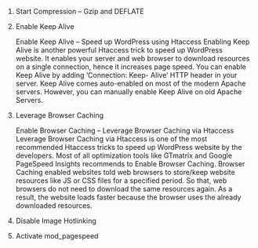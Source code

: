 1. Start Compression – Gzip and DEFLATE

	
2. Enable Keep Alive

	Enable Keep Alive – Speed up WordPress using Htaccess
	Enabling Keep Alive is another powerful Htaccess trick to speed up WordPress website.
	It enables your server and web browser to 	download resources on a single connection,
	hence it increases page speed.
	You can enable Keep Alive by adding ‘Connection: Keep-	Alive’ HTTP header in your server.
	Keep Alive comes auto-enabled on most of the modern Apache servers.
	However, you can manually enable Keep Alive on old Apache Servers.
	
3. Leverage Browser Caching

	Enable Browser Caching – Leverage Browser Caching via Htaccess
	Leverage Browser Caching via Htaccess is one of the most recommended Htaccess
	tricks to speed up WordPress website by the developers.
	Most of all optimization tools like GTmatrix and Google PageSpeed Insights
	recommends to Enable Browser Caching. Browser Caching enabled websites told
	web browsers to store/keep website resources like JS or CSS files for a specified period.
	So that, web browsers do not need to download the same resources again.
	As a result, the website loads faster because the browser uses the already downloaded resources.
	
4. Disable Image Hotlinking
5. Activate mod_pagespeed
